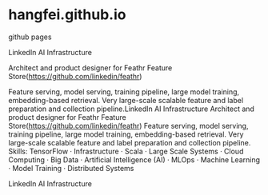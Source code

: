 hangfei.github.io
=================

github pages


LinkedIn AI Infrastructure

Architect and product designer for Feathr Feature Store(https://github.com/linkedin/feathr)

Feature serving, model serving, training pipeline, large model training, embedding-based retrieval. 
Very large-scale scalable feature and label preparation and collection pipeline.LinkedIn AI Infrastructure Architect and product designer for Feathr Feature Store(https://github.com/linkedin/feathr) Feature serving, model serving, training pipeline, large model training, embedding-based retrieval. Very large-scale scalable feature and label preparation and collection pipeline.
Skills: 
TensorFlow · Infrastructure · Scala · Large Scale Systems · Cloud Computing · Big Data · Artificial Intelligence (AI) · MLOps · Machine Learning · Model Training · Distributed Systems

LinkedIn AI Infrastructure



